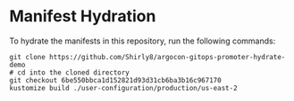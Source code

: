 # Manifest Hydration

To hydrate the manifests in this repository, run the following commands:

```shell
git clone https://github.com/Shirly8/argocon-gitops-promoter-hydrate-demo
# cd into the cloned directory
git checkout 6be550bbca1d152821d93d31cb6ba3b16c967170
kustomize build ./user-configuration/production/us-east-2
```
